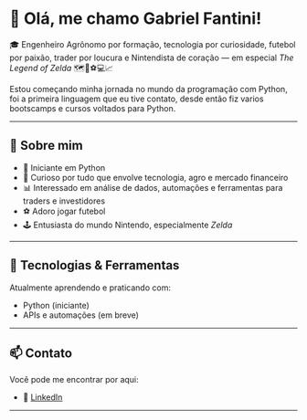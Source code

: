 # 👋 Olá, me chamo Gabriel Fantini!

🎓 Engenheiro Agrônomo por formação,  tecnologia por curiosidade, futebol por paixão, trader por loucura e Nintendista de coração — em especial *The Legend of Zelda* 🗺️🌾⚽💻📈

Estou começando minha jornada no mundo da programação com Python, foi a primeira linguagem que eu tive contato, desde então fiz varios bootscamps e cursos voltados para Python.

---

## 🚀 Sobre mim

- 🐍 Iniciante em Python
- 🌱 Curioso por tudo que envolve tecnologia, agro e mercado financeiro
- 📊 Interessado em análise de dados, automações e ferramentas para traders e investidores
- ⚽ Adoro jogar futebol
- 🕹️ Entusiasta do mundo Nintendo, especialmente *Zelda*

---

## 💼 Tecnologias & Ferramentas

Atualmente aprendendo e praticando com:

- Python (iniciante)
- APIs e automações (em breve)

---

## 📫 Contato

Você pode me encontrar por aqui:

- 💼 [LinkedIn](https://www.linkedin.com/in/gabriel-fantini-61b814252/)
---
